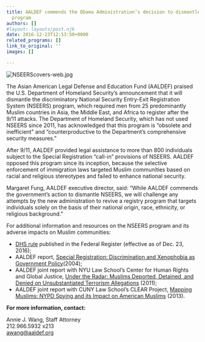 ```yaml
---
title: AALDEF commends the Obama Administration’s decision to dismantle NSEERS registry
  program
authors: []
#layout: layouts/post.njk
date: 2016-12-23T12:53:50+0000
related_programs: []
link_to_original: ''
images: []

---
```

![NSEERScovers-web.jpg](/uploads/NSEERScovers-web.jpg)

The Asian American Legal Defense and Education Fund (AALDEF) praised the U.S. Department of Homeland Security’s announcement that it will dismantle the discriminatory National Security Entry-Exit Registration System (NSEERS) program, which required men from 25 predominantly Muslim countries in Asia, the Middle East, and Africa to register after the 9/11 attacks. The Department of Homeland Security, which has not used NSEERS since 2011, has acknowledged that this program is “obsolete and inefficient” and “counterproductive to the Department’s comprehensive security measures.”

After 9/11, AALDEF provided legal assistance to more than 800 individuals subject to the Special Registration “call-in” provisions of NSEERS. AALDEF opposed this program since its inception, because the selective enforcement of immigration laws targeted Muslim communities based on racial and religious stereotypes and failed to enhance national security.

Margaret Fung, AALDEF executive director, said: “While AALDEF commends the government’s action to dismantle NSEERS, we will challenge any attempts by the new administration to revive a registry program that targets individuals solely on the basis of their national origin, race, ethnicity, or religious background.”

For additional information and resources on the NSEERS program and its adverse impacts on Muslim communities:

* [DHS rule](https://www.federalregister.gov/documents/2016/12/23/2016-30885/removal-of-regulations-relating-to-special-registration-process-for-certain-nonimmigrants) published in the Federal Register (effective as of Dec. 23, 2016);
* AALDEF report, [Special Registration: Discrimination and Xenophobia as Government Policy](/uploads/pdf/AALDEF-Special-Registration-2004.pdf)(2004);
* AALDEF joint report with NYU Law School’s Center for Human Rights and Global Justice, [Under the Radar: Muslims Deported, Detained, and Denied on Unsubstantiated Terrorism Allegations](/uploads/pdf/UndertheRadar.pdf) (2011);
* AALDEF joint report with CUNY Law School’s CLEAR Project, [Mapping Muslims: NYPD Spying and its Impact on American Muslims](/uploads/pdf/Mapping%20Muslims%20NYPD%20Spying%20and%20its%20Impacts%20on%20American%20Muslims.pdf) (2013).

**For more information, contact:**

Annie J. Wang, Staff Attorney  
212\.966.5932 x213  
awang@aaldef.org